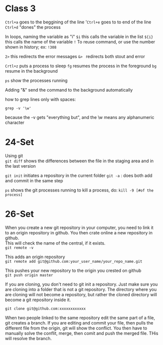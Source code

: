 # Class 3

`Ctrl+a`
goes to the beggining of the line
'`Ctrl+e`
goes to to end of the line
`Ctrl+d`
"dones" the process

In loops, naming the variable as "i"
`$i`
this calls the variable in the list
`${i}`
this calls the name of the variable
`!`
To reuse command, or use the number shown in history; ex:
`!308`

`2>`
this redirects the error messages
`&> `
redirects both stout and error

`Crtl+z`
puts a process to sleep
`fg`
resumes the process in the foreground
`bg`
resume in the background

`ps`
show the processes running

Adding "&" send the command to the background automatically

how to grep lines only with spaces:

`grep -v '\w'`

because the -v gets "everything but", and the \w means any alphanumeric character



# 24-Set
Using git  
`git diff`
shows the differences between the file in the staging area and in the last version

`git init`
initiates a repository in the current folder
`git -a`
: does both add and commit in the same step  

`ps`
shows the git processes running
to kill a process, do:
`kill -9 [#of the process]`

# 26-Set
When you create a new git repository in your computer, you need to link it to an origin repository in github. You then crate online a new repository in github.    
This will check the name of the central, if it exists.  
`git remote -v `

This adds an origin repository  
`git remote add git@github.com:your_user_name/your_repo_name.git`

This pushes your new repository to the origin you crested on github   
`git push origin master`  

If you are cloning, you don't need to git init a repository. Just make sure you are cloning into a folder that is not a git repository. The directory where you are cloning will not become a repository, but rather the cloned directory will become a git repository inside it.  

`git clone git@github.com:xxxxxxxxxxxx`

When two people linked to the same repository edit the same part of a file, git creates a branch. If you are editing and commit your file, then pulls the different file from the origin, git will show the conflict. You then have to manually solve the conflit, merge, then comit and push the merged file. THis will resolve the branch.  
